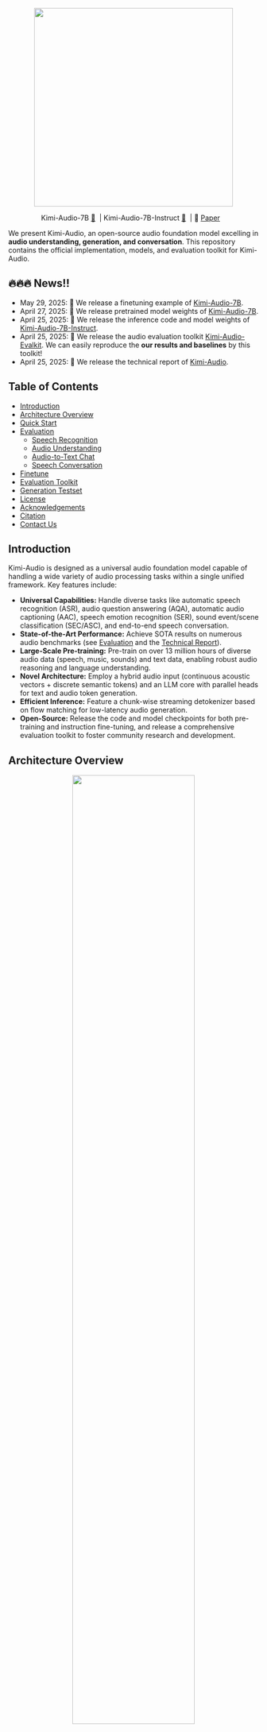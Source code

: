 <p align="center">
    <img src="assets/kimia_logo.png" width="400"/>
<p>

<p align="center">
Kimi-Audio-7B <a href="https://huggingface.co/moonshotai/Kimi-Audio-7B">🤗</a>&nbsp; | Kimi-Audio-7B-Instruct <a href="https://huggingface.co/moonshotai/Kimi-Audio-7B-Instruct">🤗</a>&nbsp; | 📑 <a href="https://arxiv.org/pdf/2504.18425">Paper</a> &nbsp;&nbsp;
</p>


We present Kimi-Audio, an open-source audio foundation model excelling in **audio understanding, generation, and conversation**. This repository contains the official implementation, models, and evaluation toolkit for Kimi-Audio.

## 🔥🔥🔥 News!!
* May 29, 2025: 👋 We release a finetuning example of [Kimi-Audio-7B](https://github.com/MoonshotAI/Kimi-Audio/tree/master/finetune_codes).
* April 27, 2025: 👋 We release pretrained model weights of [Kimi-Audio-7B](https://huggingface.co/moonshotai/Kimi-Audio-7B).
* April 25, 2025: 👋 We release the inference code and model weights of [Kimi-Audio-7B-Instruct](https://huggingface.co/moonshotai/Kimi-Audio-7B-Instruct).
* April 25, 2025: 👋 We release the audio evaluation toolkit [Kimi-Audio-Evalkit](https://github.com/MoonshotAI/Kimi-Audio-Evalkit). We can easily reproduce the **our results and baselines** by this toolkit!
* April 25, 2025: 👋 We release the technical report of [Kimi-Audio](https://arxiv.org/pdf/2504.18425).

## Table of Contents

- [Introduction](#introduction)
- [Architecture Overview](#architecture-overview)
- [Quick Start](#quick-start)
- [Evaluation](#evaluation)
  - [Speech Recognition](#automatic-speech-recognition-asr)
  - [Audio Understanding](#audio-understanding)
  - [Audio-to-Text Chat](#audio-to-text-chat)
  - [Speech Conversation](#speech-conversation)
- [Finetune](#finetune)
- [Evaluation Toolkit](#evaluation-toolkit)
- [Generation Testset](#generation-testset)
- [License](#license)
- [Acknowledgements](#acknowledgements)
- [Citation](#citation)
- [Contact Us](#contact-us)

## Introduction

Kimi-Audio is designed as a universal audio foundation model capable of handling a wide variety of audio processing tasks within a single unified framework. Key features include:

*   **Universal Capabilities:** Handle diverse tasks like automatic speech recognition (ASR), audio question answering (AQA), automatic audio captioning (AAC), speech emotion recognition (SER), sound event/scene classification (SEC/ASC), and end-to-end speech conversation.
*   **State-of-the-Art Performance:** Achieve SOTA results on numerous audio benchmarks (see [Evaluation](#evaluation) and the [Technical Report](https://arxiv.org/pdf/2504.18425)).
*   **Large-Scale Pre-training:** Pre-train on over 13 million hours of diverse audio data (speech, music, sounds) and text data, enabling robust audio reasoning and language understanding.
*   **Novel Architecture:** Employ a hybrid audio input (continuous acoustic vectors + discrete semantic tokens) and an LLM core with parallel heads for text and audio token generation.
*   **Efficient Inference:** Feature a chunk-wise streaming detokenizer based on flow matching for low-latency audio generation.
*   **Open-Source:** Release the code and model checkpoints for both pre-training and instruction fine-tuning, and release a comprehensive evaluation toolkit to foster community research and development.

## Architecture Overview

<p align="center">
    <img src="assets/kimia_framework.png" width="70%"/>
<p>

Kimi-Audio consists of three main components:

1.  **Audio Tokenizer:** Converts input audio into:
    *   Discrete semantic tokens (12.5Hz) using vector quantization.
    *   Continuous acoustic features derived from a Whisper encoder (downsampled to 12.5Hz).
2.  **Audio LLM:** A transformer-based model (initialized from a pre-trained text LLM like Qwen 2.5 7B) with shared layers processing multimodal inputs, followed by parallel heads for autoregressively generating text tokens and discrete audio semantic tokens.
3.  **Audio Detokenizer:** Converts the predicted discrete semantic audio tokens back into high-fidelity waveforms using a flow-matching model and a vocoder (BigVGAN), supporting chunk-wise streaming with a look-ahead mechanism for low latency.

## Getting Started

### Step1: Get the Code

```bash
git clone https://github.com/MoonshotAI/Kimi-Audio.git
cd Kimi-Audio
git submodule update --init --recursive
pip install -r requirements.txt
```

Kimi‑Audio can now be installed directly via **pip**.
```bash
pip install torch
pip install git+https://github.com/MoonshotAI/Kimi-Audio.git
```

## Quick Start

This example demonstrates basic usage for generating text from audio (ASR) and generating both text and speech in a conversational turn.

```python
import soundfile as sf
from kimia_infer.api.kimia import KimiAudio

# --- 1. Load Model ---
model_path = "moonshotai/Kimi-Audio-7B-Instruct" 
model = KimiAudio(model_path=model_path, load_detokenizer=True)

# --- 2. Define Sampling Parameters ---
sampling_params = {
    "audio_temperature": 0.8,
    "audio_top_k": 10,
    "text_temperature": 0.0,
    "text_top_k": 5,
    "audio_repetition_penalty": 1.0,
    "audio_repetition_window_size": 64,
    "text_repetition_penalty": 1.0,
    "text_repetition_window_size": 16,
}

# --- 3. Example 1: Audio-to-Text (ASR) ---
messages_asr = [
    # You can provide context or instructions as text
    {"role": "user", "message_type": "text", "content": "Please transcribe the following audio:"},
    # Provide the audio file path
    {"role": "user", "message_type": "audio", "content": "test_audios/asr_example.wav"}
]

# Generate only text output
_, text_output = model.generate(messages_asr, **sampling_params, output_type="text")
print(">>> ASR Output Text: ", text_output) # Expected output: "这并不是告别，这是一个篇章的结束，也是新篇章的开始。"


# --- 4. Example 2: Audio-to-Audio/Text Conversation ---
messages_conversation = [
    # Start conversation with an audio query
    {"role": "user", "message_type": "audio", "content": "test_audios/qa_example.wav"}
]

# Generate both audio and text output
wav_output, text_output = model.generate(messages_conversation, **sampling_params, output_type="both")

# Save the generated audio
output_audio_path = "output_audio.wav"
sf.write(output_audio_path, wav_output.detach().cpu().view(-1).numpy(), 24000) # Assuming 24kHz output
print(f">>> Conversational Output Audio saved to: {output_audio_path}")
print(">>> Conversational Output Text: ", text_output) # Expected output: "当然可以，这很简单。一二三四五六七八九十。"

# --- 5. Example 3: Audio-to-Audio/Text Conversation with Multiturn ---

messages = [
    {"role": "user", "message_type": "audio", "content": "test_audios/multiturn/case2/multiturn_q1.wav"},
    # This is the first turn output of Kimi-Audio
    {"role": "assistant", "message_type": "audio-text", "content": ["test_audios/multiturn/case2/multiturn_a1.wav", "当然可以，这很简单。一二三四五六七八九十。"]},
    {"role": "user", "message_type": "audio", "content": "test_audios/multiturn/case2/multiturn_q2.wav"}
]
wav, text = model.generate(messages, **sampling_params, output_type="both")


# Generate both audio and text output
wav_output, text_output = model.generate(messages_conversation, **sampling_params, output_type="both")

# Save the generated audio
output_audio_path = "output_audio.wav"
sf.write(output_audio_path, wav_output.detach().cpu().view(-1).numpy(), 24000) # Assuming 24kHz output
print(f">>> Conversational Output Audio saved to: {output_audio_path}")
print(">>> Conversational Output Text: ", text_output) # Expected output: "没问题，继续数下去就是十一十二十三十四十五十六十七十八十九二十。"

print("Kimi-Audio inference examples complete.")


```

## Evaluation

Kimi-Audio achieves state-of-the-art (SOTA) performance across a wide range of audio benchmarks.

### 🆕 LibriSpeech Direct Download

**New Feature**: Direct LibriSpeech download to avoid HuggingFace issues with large datasets (30GB+).

By default, LibriSpeech is now downloaded directly from OpenSLR:
```bash
# Direct download (default, recommended)
python test_asr.py --dataset librispeech --subset test-clean

# Force HuggingFace download (legacy, may fail for large datasets)
python test_asr.py --dataset librispeech --subset test-clean --librispeech_use_hf
```

Configure cache location:
```bash
export LIBRISPEECH_CACHE="/path/to/cache"
python test_asr.py --dataset librispeech --subset train-clean-360
```

📖 **See [LIBRISPEECH_DIRECT_DOWNLOAD.md](LIBRISPEECH_DIRECT_DOWNLOAD.md) for detailed documentation.** 

The below is the overall performance:
<p align="center">
    <img src="assets/kimia_radar_chart.png" width="70%"/>
<p>







Here are performances on different benchmarks, you can easily reproduce the **our results and baselines** by our [Kimi-Audio-Evalkit](https://github.com/MoonshotAI/Kimi-Audio-Evalkit) (also see [**Evaluation Toolkit**](#evaluation-toolkit)):

### Automatic Speech Recognition (ASR)
<table>
  <thead>
    <tr>
      <th>Datasets</th>
      <th>Model</th>
      <th>Performance (WER&darr;)</th>
    </tr>
  </thead>
  <tbody>
    <tr>
      <td rowspan="5"><strong>LibriSpeech</strong><br>test-clean | test-other</td>
      <td>Qwen2-Audio-base</td>
      <td>1.74 | 4.04</td>
    </tr>
    <tr>
      <td>Baichuan-base</td>
      <td>3.02 | 6.04</td>
    </tr>
    <tr>
      <td>Step-Audio-chat</td>
      <td>3.19 | 10.67</td>
    </tr>
    <tr>
      <td>Qwen2.5-Omni</td>
      <td>2.37 | 4.21</td>
    </tr>
    <tr>
      <td>Kimi-Audio</td>
      <td><strong>1.28</strong> | <strong>2.42</strong></td>
    </tr>
    <tr>
      <td rowspan="5"><strong>Fleurs</strong><br>zh | en</td>
      <td>Qwen2-Audio-base</td>
      <td>3.63 | 5.20</td>
    </tr>
    <tr>
      <td>Baichuan-base</td>
      <td>4.15 | 8.07</td>
    </tr>
    <tr>
      <td>Step-Audio-chat</td>
      <td>4.26 | 8.56</td>
    </tr>
    <tr>
      <td>Qwen2.5-Omni</td>
      <td>2.92 | <strong>4.17</strong></td>
    </tr>
    <tr>
      <td>Kimi-Audio</td>
      <td><strong>2.69</strong> | 4.44</td>
    </tr>
    <tr>
      <td rowspan="5"><strong>AISHELL-1</strong></td>
      <td>Qwen2-Audio-base</td>
      <td>1.52</td>
    </tr>
    <tr>
      <td>Baichuan-base</td>
      <td>1.93</td>
    </tr>
    <tr>
      <td>Step-Audio-chat</td>
      <td>2.14</td>
    </tr>
    <tr>
      <td>Qwen2.5-Omni</td>
      <td>1.13</td>
    </tr>
    <tr>
      <td>Kimi-Audio</td>
      <td><strong>0.60</strong></td>
    </tr>
    <tr>
      <td rowspan="5"><strong>AISHELL-2</strong> ios</td>
      <td>Qwen2-Audio-base</td>
      <td>3.08</td>
    </tr>
    <tr>
      <td>Baichuan-base</td>
      <td>3.87</td>
    </tr>
    <tr>
      <td>Step-Audio-chat</td>
      <td>3.89</td>
    </tr>
    <tr>
      <td>Qwen2.5-Omni</td>
      <td><strong>2.56</strong></td>
    </tr>
    <tr>
      <td>Kimi-Audio</td>
      <td><strong>2.56</strong></td>
    </tr>
    <tr>
      <td rowspan="5"><strong>WenetSpeech</strong><br>test-meeting | test-net</td>
      <td>Qwen2-Audio-base</td>
      <td>8.40 | 7.64</td>
    </tr>
    <tr>
      <td>Baichuan-base</td>
      <td>13.28 | 10.13</td>
    </tr>
    <tr>
      <td>Step-Audio-chat</td>
      <td>10.83 | 9.47</td>
    </tr>
    <tr>
      <td>Qwen2.5-Omni</td>
      <td>7.71 | 6.04</td>
    </tr>
    <tr>
      <td>Kimi-Audio</td>
      <td><strong>6.28</strong> | <strong>5.37</strong></td>
    </tr>
    <tr>
      <td rowspan="5"><strong>Kimi-ASR Internal Testset</strong><br>subset1 | subset2</td>
      <td>Qwen2-Audio-base</td>
      <td>2.31 | 3.24</td>
    </tr>
    <tr>
      <td>Baichuan-base</td>
      <td>3.41 | 5.60</td>
    </tr>
    <tr>
      <td>Step-Audio-chat</td>
      <td>2.82 | 4.74</td>
    </tr>
    <tr>
      <td>Qwen2.5-Omni</td>
      <td>1.53 | 2.68</td>
    </tr>
    <tr>
      <td>Kimi-Audio</td>
      <td><strong>1.42</strong> | <strong>2.44</strong></td>
    </tr>
  </tbody>
</table>

### Audio Understanding
<table>
  <thead>
    <tr>
      <th>Datasets</th>
      <th>Model</th>
      <th>Performance&uparrow;</th>
    </tr>
  </thead>
  <tbody>
    <tr>
      <td rowspan="6"><strong>MMAU</strong><br>music | sound | speech</td>
      <td>Qwen2-Audio-base</td>
      <td>58.98 | 69.07 | 52.55</td>
    </tr>
    <tr>
      <td>Baichuan-chat</td>
      <td>49.10 | 59.46 | 42.47</td>
    </tr>
    <tr>
      <td>GLM-4-Voice</td>
      <td>38.92 | 43.54 | 32.43</td>
    </tr>
    <tr>
      <td>Step-Audio-chat</td>
      <td>49.40 | 53.75 | 47.75</td>
    </tr>
    <tr>
      <td>Qwen2.5-Omni</td>
      <td><strong>62.16</strong> | 67.57 | 53.92</td>
    </tr>
    <tr>
      <td>Kimi-Audio</td>
      <td>61.68 | <strong>73.27</strong> | <strong>60.66</strong></td>
    </tr>
    <tr>
      <td rowspan="5"><strong>ClothoAQA</strong><br>test | dev</td>
      <td>Qwen2-Audio-base</td>
      <td>71.73 | 72.63</td>
    </tr>
    <tr>
      <td>Baichuan-chat</td>
      <td>48.02 | 48.16</td>
    </tr>
    <tr>
      <td>Step-Audio-chat</td>
      <td>45.84 | 44.98</td>
    </tr>
    <tr>
      <td>Qwen2.5-Omni</td>
      <td><strong>72.86</strong> | 73.12</td>
    </tr>
    <tr>
      <td>Kimi-Audio</td>
      <td>71.24 | <strong>73.18</strong></td>
    </tr>
    <tr>
      <td rowspan="5"><strong>VocalSound</strong></td>
      <td>Qwen2-Audio-base</td>
      <td>93.82</td>
    </tr>
    <tr>
      <td>Baichuan-base</td>
      <td>58.17</td>
    </tr>
    <tr>
      <td>Step-Audio-chat</td>
      <td>28.58</td>
    </tr>
    <tr>
      <td>Qwen2.5-Omni</td>
      <td>93.73</td>
    </tr>
    <tr>
      <td>Kimi-Audio</td>
      <td><strong>94.85</strong></td>
    </tr>
    <tr>
      <td rowspan="5"><strong>Nonspeech7k</strong></td>
      <td>Qwen2-Audio-base</td>
      <td>87.17</td>
    </tr>
    <tr>
      <td>Baichuan-chat</td>
      <td>59.03</td>
    </tr>
    <tr>
      <td>Step-Audio-chat</td>
      <td>21.38</td>
    </tr>
    <tr>
      <td>Qwen2.5-Omni</td>
      <td>69.89</td>
    </tr>
    <tr>
      <td>Kimi-Audio</td>
      <td><strong>93.93</strong></td>
    </tr>
    <tr>
      <td rowspan="5"><strong>MELD</strong></td>
      <td>Qwen2-Audio-base</td>
      <td>51.23</td>
    </tr>
    <tr>
      <td>Baichuan-chat</td>
      <td>23.59</td>
    </tr>
    <tr>
      <td>Step-Audio-chat</td>
      <td>33.54</td>
    </tr>
    <tr>
      <td>Qwen2.5-Omni</td>
      <td>49.83</td>
    </tr>
    <tr>
      <td>Kimi-Audio</td>
      <td><strong>59.13</strong></td>
    </tr>
    <tr>
      <td rowspan="5"><strong>TUT2017</strong></td>
      <td>Qwen2-Audio-base</td>
      <td>33.83</td>
    </tr>
    <tr>
      <td>Baichuan-base</td>
      <td>27.9</td>
    </tr>
    <tr>
      <td>Step-Audio-chat</td>
      <td>7.41</td>
    </tr>
    <tr>
      <td>Qwen2.5-Omni</td>
      <td>43.27</td>
    </tr>
    <tr>
      <td>Kimi-Audio</td>
      <td><strong>65.25</strong></td>
    </tr>
    <tr>
      <td rowspan="5"><strong>CochlScene</strong><br>test | dev</td>
      <td>Qwen2-Audio-base</td>
      <td>52.69 | 50.96</td>
    </tr>
    <tr>
      <td>Baichuan-base</td>
      <td>34.93 | 34.56</td>
    </tr>
    <tr>
      <td>Step-Audio-chat</td>
      <td>10.06 | 10.42</td>
    </tr>
    <tr>
      <td>Qwen2.5-Omni</td>
      <td>63.82 | 63.82</td>
    </tr>
    <tr>
      <td>Kimi-Audio</td>
      <td><strong>79.84</strong> | <strong>80.99</strong></td>
    </tr>
  </tbody>
</table>

### Audio-to-Text Chat

<table>
  <thead>
    <tr>
      <th>Datasets</th>
      <th>Model</th>
      <th>Performance↑</th>
    </tr>
  </thead>
  <tbody>
    <tr>
      <td rowspan="6"><b>OpenAudioBench</b><br>AlpacaEval | Llama Questions |<br>Reasoning QA | TriviaQA | Web Questions</td>
      <td>Qwen2-Audio-chat</td>
      <td>57.19 | 69.67 | 42.77 | 40.30 | 45.20</td>
    </tr>
    <tr>
      <td>Baichuan-chat</td>
      <td>59.65 | 74.33 | 46.73 | 55.40 | 58.70</td>
    </tr>
    <tr>
      <td>GLM-4-Voice</td>
      <td>57.89 | 76.00 | 47.43 | 51.80 | 55.40</td>
    </tr>
    <tr>
      <td>StepAudio-chat</td>
      <td>56.53 | 72.33 | 60.00 | 56.80 | <b>73.00</b></td>
    </tr>
    <tr>
      <td>Qwen2.5-Omni</td>
      <td>72.76 | 75.33 | <b>63.76</b> | 57.06 | 62.80</td>
    </tr>
    <tr>
      <td>Kimi-Audio</td>
      <td><b>75.73</b> | <b>79.33</b> | 58.02 | <b>62.10</b> | 70.20</td>
    </tr>
    <tr>
      <td rowspan="6"><b>VoiceBench</b><br>AlpacaEval | CommonEval |<br>SD-QA | MMSU</td>
      <td>Qwen2-Audio-chat</td>
      <td>3.69 | 3.40 | 35.35 | 35.43</td>
    </tr>
    <tr>
      <td>Baichuan-chat</td>
      <td>4.00 | 3.39 | 49.64 | 48.80</td>
    </tr>
    <tr>
      <td>GLM-4-Voice</td>
      <td>4.06 | 3.48 | 43.31 | 40.11</td>
    </tr>
    <tr>
      <td>StepAudio-chat</td>
      <td>3.99 | 2.99 | 46.84 | 28.72</td>
    </tr>
    <tr>
      <td>Qwen2.5-Omni</td>
      <td>4.33 | 3.84 | 57.41 | 56.38</td>
    </tr>
    <tr>
      <td>Kimi-Audio</td>
      <td><b>4.46</b> | <b>3.97</b> | <b>63.12</b> | <b>62.17</b></td>
    </tr>
    <tr>
      <td rowspan="6"><b>VoiceBench</b><br>OpenBookQA | IFEval |<br>AdvBench | Avg</td>
      <td>Qwen2-Audio-chat</td>
      <td>49.01 | 22.57 | 98.85 | 54.72</td>
    </tr>
    <tr>
      <td>Baichuan-chat</td>
      <td>63.30 | 41.32 | 86.73 | 62.51</td>
    </tr>
    <tr>
      <td>GLM-4-Voice</td>
      <td>52.97 | 24.91 | 88.08 | 57.17</td>
    </tr>
    <tr>
      <td>StepAudio-chat</td>
      <td>31.87 | 29.19 | 65.77 | 48.86</td>
    </tr>
    <tr>
      <td>Qwen2.5-Omni</td>
      <td>79.12 | 53.88 | 99.62 | 72.83</td>
    </tr>
    <tr>
      <td>Kimi-Audio</td>
      <td><b>83.52</b> | <b>61.10</b> | <b>100.00</b> | <b>76.93</b></td>
    </tr>
  </tbody>
</table>

### Speech Conversation
<table>
  <caption>Performance of Kimi-Audio and baseline models on speech conversation.</caption>
  <thead>
    <tr>
      <th rowspan="2">Model</th>
      <th colspan="6">Ability</th>
    </tr>
    <tr>
      <th>Speed Control</th>
      <th>Accent Control</th>
      <th>Emotion Control</th>
      <th>Empathy</th>
      <th>Style Control</th>
      <th>Avg</th>
    </tr>
  </thead>
  <tbody>
    <tr>
      <td>GPT-4o</td>
      <td>4.21</td>
      <td><strong>3.65</strong></td>
      <td>4.05</td>
      <td><strong>3.87</strong></td>
      <td><strong>4.54</strong></td>
      <td><strong>4.06</strong></td>
    </tr>
    <tr>
      <td>Step-Audio-chat</td>
      <td>3.25</td>
      <td>2.87</td>
      <td>3.33</td>
      <td>3.05</td>
      <td>4.14</td>
      <td>3.33</td>
    </tr>
    <tr>
      <td>GLM-4-Voice</td>
      <td>3.83</td>
      <td>3.51</td>
      <td>3.77</td>
      <td>3.07</td>
      <td>4.04</td>
      <td>3.65</td>
    </tr>
    <tr>
      <td>GPT-4o-mini</td>
      <td>3.15</td>
      <td>2.71</td>
      <td>4.24</td>
      <td>3.16</td>
      <td>4.01</td>
      <td>3.45</td>
    </tr>
    <tr>
      <td>Kimi-Audio</td>
      <td><strong>4.30</strong></td>
      <td>3.45</td>
      <td><strong>4.27</strong></td>
      <td>3.39</td>
      <td>4.09</td>
      <td>3.90</td>
    </tr>
  </tbody>
</table>

## Finetune

We release the pre-trained model and the lightweight finetune codes. Please refer to the [finetune_codes/README.md](finetune_codes/README.md) for more details.

## Evaluation Toolkit

Evaluating and comparing audio foundation models is challenging due to inconsistent metrics, varying inference configurations, and a lack of standardized generation evaluation. To address this, we developed and open-sourced an **Evaluation Toolkit**.

Key features:
*   Integrates Kimi-Audio and other recent audio LLMs.
*   Implements standardized metric calculation and integrates LLMs for intelligent judging (e.g., for AQA).
*   Provides a unified platform for side-by-side comparisons with shareable inference 'recipes' for reproducibility.
*   Includes a benchmark for evaluating speech conversation abilities (control, empathy, style).

We encourage the community to use and contribute to this toolkit to foster more reliable and comparable benchmarking. Find it here: [Kimi-Audio-Evalkit](https://github.com/MoonshotAI/Kimi-Audio-Evalkit).

## Generation Testset

We collect and release [Kimi-Audio-Generation-Testset](https://huggingface.co/datasets/moonshotai/Kimi-Audio-GenTest), which is designed to benchmark and evaluate the conversational capabilities of audio-based dialogue models. It consists of a collection of audio files containing various instructions and conversational prompts. The primary goal is to assess a model's ability to generate not just relevant, but also appropriately styled audio responses. The language in dataset is Chinese.

## License

The model is based and modified from [Qwen 2.5-7B](https://github.com/QwenLM/Qwen2.5). Code derived from Qwen2.5-7B is licensed under the [Apache 2.0 License](https://www.apache.org/licenses/LICENSE-2.0). Other parts of the code are licensed under the [MIT License](https://opensource.org/licenses/MIT).



## Acknowledgements

We would like to thank the following projects and individuals for their contributions to the development of Kimi-Audio:

* [Whisper](https://github.com/openai/whisper)
* [Transformers](https://github.com/huggingface/transformers)
* [BigVGAN](https://github.com/NVIDIA/BigVGAN)
* [GLM-4-Voice](https://github.com/THUDM/GLM-4-Voice)
* [Qwen](https://github.com/QwenLM/Qwen/tree/main)

Thank you to all the open-source projects for their contributions to this project!




## Citation

If you find Kimi-Audio useful in your research or applications, please cite our technical report:

```bibtex
@misc{kimiteam2025kimiaudiotechnicalreport,
      title={Kimi-Audio Technical Report}, 
      author={KimiTeam and Ding Ding and Zeqian Ju and Yichong Leng and Songxiang Liu and Tong Liu and Zeyu Shang and Kai Shen and Wei Song and Xu Tan and Heyi Tang and Zhengtao Wang and Chu Wei and Yifei Xin and Xinran Xu and Jianwei Yu and Yutao Zhang and Xinyu Zhou and Y. Charles and Jun Chen and Yanru Chen and Yulun Du and Weiran He and Zhenxing Hu and Guokun Lai and Qingcheng Li and Yangyang Liu and Weidong Sun and Jianzhou Wang and Yuzhi Wang and Yuefeng Wu and Yuxin Wu and Dongchao Yang and Hao Yang and Ying Yang and Zhilin Yang and Aoxiong Yin and Ruibin Yuan and Yutong Zhang and Zaida Zhou},
      year={2025},
      eprint={2504.18425},
      archivePrefix={arXiv},
      primaryClass={eess.AS},
      url={https://arxiv.org/abs/2504.18425}, 
}
```

## Contact Us

For questions, issues, or collaboration inquiries, please feel free to open an issue on GitHub.
